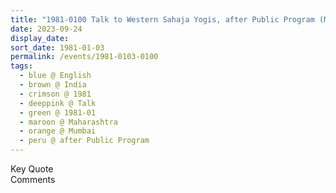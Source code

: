 ```yaml
---
title: "1981-0100 Talk to Western Sahaja Yogis, after Public Program (Marathi), Theater, Mumbai, Maharashtra, India"
date: 2023-09-24
display_date: 
sort_date: 1981-01-03
permalink: /events/1981-0103-0100
tags:
  - blue @ English
  - brown @ India
  - crimson @ 1981
  - deeppink @ Talk
  - green @ 1981-01
  - maroon @ Maharashtra
  - orange @ Mumbai
  - peru @ after Public Program
---
```


<wave-list>
  <list-title color="green" width="75">Key Quote</list-title>
  <list-item color="BlanchedAlmond"  width="200"></list-item>
  <list-item color="Lavender"></list-item>
  <list-item color="BlanchedAlmond"></list-item>
</wave-list>

<br>

<wave-list>
  <list-title color="green" width="75">Comments</list-title>
  <list-item color="BlanchedAlmond"  width="200"></list-item>
  <list-item color="Lavender"></list-item>
  <list-item color="BlanchedAlmond"></list-item>
</wave-list>